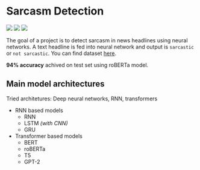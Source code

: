 # Sarcasm Detection
![](https://img.shields.io/badge/TensorFlow-%23FF6F00.svg?style=for-the-badge&logo=TensorFlow&logoColor=white)
![](https://img.shields.io/badge/PyTorch-%23EE4C2C.svg?style=for-the-badge&logo=PyTorch&logoColor=white)
![](https://img.shields.io/badge/🤗_HuggingFace-%23F7931E.svg?style=for-the-badge)

The goal of a project is to detect sarcasm in news headlines using neural networks. A text headline is fed into neural network and output is `sarcastic` or `not sarcastic`. 
You can find dataset [here](https://github.com/rishabhmisra/News-Headlines-Dataset-For-Sarcasm-Detection).

**94% accuracy** achived on test set using roBERTa model.


## Main model architectures
Tried architetures: Deep neural networks, RNN, transformers 
- RNN based models
  - RNN
  - LSTM _(with CNN)_
  - GRU
- Transformer based models 
  - BERT
  - roBERTa
  - T5
  - GPT-2 
